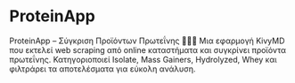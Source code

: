 # ProteinApp

ProteinApp – Σύγκριση Προϊόντων Πρωτεΐνης 🏋️‍♂️💪 Μια εφαρμογή KivyMD που εκτελεί web scraping από online καταστήματα και συγκρίνει προϊόντα πρωτεΐνης. Κατηγοριοποιεί Isolate, Mass Gainers, Hydrolyzed, Whey και φιλτράρει τα αποτελέσματα για εύκολη ανάλυση.
